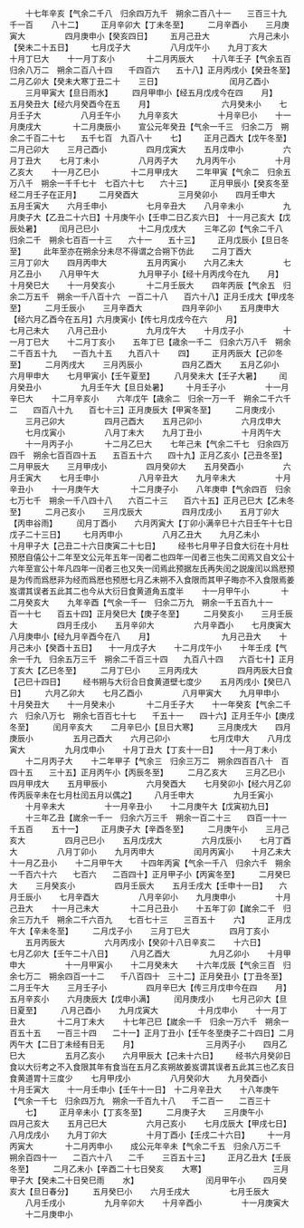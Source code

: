 <!-- { "loadSidebar": true } -->
　　十七年辛亥【气余二千八　归余四万九千　朔余二百八十一　　三百三十九　　千一百
　　八十二】
　　正月辛卯大【丁未冬至】　　　二月辛酉小
　　三月庚寅大　　　　　四月庚申小【癸亥四日】
　　五月己丑大　　　　　六月己未小【癸未二十五日】
　　七月戊子大　　　　　八月戊午小
　　九月丁亥大　　　　　十月丁巳大
　　十一月丁亥小　　　　十二月丙辰大
　　十八年壬子【气余五百　归余八万二　朔余二百八十四　　千四百六　　五十八】正月丙戌小【癸丑冬至】　　　二月乙卯大【癸未大寒丁丑二十
　　三日】　　　　　　　　　闰月乙酉小
　　三月甲寅大【旦日雨水】　　　四月甲申小【经五月戊戌今在四
　　月】　　　　　　　　　五月癸丑大【经六月癸酉今在五
　　月】　　　　　　　　　六月癸未小
　　七月壬子大　　　　　八月壬午小
　　九月辛亥大　　　　　十月辛巳小
　　十一月庚戌大　　　　十二月庚辰小
　　宣公元年癸丑【气余一千三　归余二万　朔余二千百二十七　　五千七百　九百八十
　　七】
　　正月己酉大【戊午冬至】　　　二月己卯大
　　三月己酉小　　　　　四月戊寅大
　　五月戊申小　　　　　六月丁丑大
　　七月丁未小　　　　　八月丙子大
　　九月丙午小　　　　　十月乙亥大
　　十一月乙巳小　　　　十二月甲戌大
　　二年甲寅【气余二　归余五万八千　朔余一千千七十　七百六十七　　六十三】
　　正月甲辰小【癸亥冬至经二月壬子在正月】
　　二月癸酉大　　　　　三月癸卯小
　　四月壬申大　　　　　五月壬寅大
　　六月壬申小　　　　　七月辛丑大
　　八月辛未小　　　　　九月庚子大【乙丑二十六日】十月庚午小【壬申二日乙亥六日】　十一月己亥大【戊辰处暑】
　　闰月己巳小　　　　　十二月戊戌大
　　三年乙卯【气余二千八　归余二千　朔余七百百一十三　　六十一　　五十三】
　　正月戊辰小【旦日冬至】
　　此年至亦在朔余分未尽不得谓之合朔下仿此
　　二月丁酉大　　　　　三月丁卯大
　　四月丙申大　　　　　五月丙寅小
　　六月乙未大　　　　　七月乙丑小
　　八月甲午大　　　　　九月甲子小【经十月丙戌今在九
　　月】　　　　　　　　　十月癸巳大
　　十一月癸亥小　　　　十二月壬辰大
　　四年丙辰【气余五　归余二万五千　朔余一千八百十六　一百二十八　　百六十八】正月壬戌大【甲戌冬至】　　　二月壬辰小
　　三月辛酉大　　　　　四月辛卯小
　　五月庚申大【经六月乙酉今在五月】六月庚寅小【传七月戊戌今在六
　　月】　　　　　　　　　七月己未大
　　八月己丑小　　　　　九月戊午大
　　十月戊子小　　　　　十一月丁巳大
　　十二月丁亥小
　　五年丁巳【歳余一千二　归余六万八千　朔余二千百五十九　　一百九十五　　九百八十
　　四】
　　正月丙辰大【己卯冬至】　　　二月丙戌大
　　三月丙辰小　　　　　四月乙酉大
　　五月乙卯小　　　　　六月甲申大
　　七月甲寅小【壬午夏至】　　　八月癸未大【壬子大暑】
　　闰月癸丑小　　　　　九月壬午大【旦日处暑】
　　十月壬子小　　　　　十一月辛巳大
　　十二月辛亥小
　　六年戊午【歳余二　归余一万一千　朔余二千六千二　　四百八十九　　百七十三】正月庚辰大【甲寅冬至】　　　二月庚戌小
　　三月己卯大　　　　　四月己酉大
　　五月己卯小　　　　　六月戊申大
　　七月戊寅小　　　　　八月丁未大
　　九月丁丑小　　　　　十月丙午大
　　十一月丙子小　　　　十二月乙巳大
　　七年己未【气余二千七　归余四万四千　朔余七百百四十五　　五百五十六　　四十九】正月乙亥小【己丑冬至】　　　二月甲辰大
　　三月甲戌小　　　　　四月癸卯大
　　五月癸酉小　　　　　六月壬寅大
　　七月壬申小　　　　　八月辛丑大
　　九月辛未大　　　　　十月辛丑小
　　十一月庚午大　　　　十二月庚子小
　　八年庚申【气余四百　归余七万七千　朔余一千八四十八　　六百二十三　　百六十五】正月己巳大【乙未冬至】　　　二月己亥小
　　三月戊辰大　　　　　四月戊戌小
　　五月丁卯大【丙申谷雨】　　　闰月丁酉小
　　六月丙寅大【丁卯小满辛巳十六日壬午十七日戊子二十三日】
　　七月丙申小　　　　　八月乙丑大
　　九月乙未小　　　　　十月甲子大【己丑二十六日庚寅二十七日】
　　经书七月甲子日食大衍在十月杜预厯自僖公十二年至文公元年五年一闰者二也四年一闰者三也失二闰焉又自文公十六年至宣公十年凡四年一闰者三也又失一闰焉此预据左氏再失闰之説废闰以爲厯预是为传而爲厯非为经而爲厯也预厯七月乙未朔不入食限而其甲子晦亦不入食限焉姜岌谓其误者五此其二也今从大衍日食黄道角五度半
　　十一月甲午小　　　　十二月癸亥大
　　九年辛酉【气余一千一　归余二万九　朔余一千五百九十一　　百一十七　　百五十四】正月癸巳大【庚子冬至】　　　二月癸亥小
　　三月壬辰大　　　　　四月壬戌小
　　五月辛卯大　　　　　六月辛酉小
　　七月庚寅大　　　　　八月庚申小【经九月辛酉今在八
　　月】　　　　　　　　　九月己丑大
　　十月己未小【癸酉十五日】　　十一月戊子大
　　十二月戊午小
　　十年壬戌【气余一千九　归余五万三千　朔余二千百三十四　　九百八十四　　六百七十】正月丁亥大【乙巳冬至】　　　二月丁巳小
　　三月丙戌大　　　　　四月丙辰大日食【己巳十四日】
　　经书朔与大衍合日食黄道壁七度少
　　五月丙戌小【癸巳八日】　　　六月乙卯大
　　七月乙酉小　　　　　八月甲寅大
　　九月甲申小　　　　　十月癸丑大
　　十一月癸未小　　　　十二月壬子大
　　十一年癸亥【气余二千六　归余八万七　朔余七百百七十七　　千五十一　　四十六】正月壬午小【庚戌冬至】　　　闰月辛亥大
　　二月辛巳小【旦日大寒】　　　三月庚戌大
　　四月庚辰小　　　　　五月己酉大
　　六月己卯小　　　　　七月戊申大
　　八月戊寅大　　　　　九月戊申小
　　十月丁丑大【丁亥十一日】　　十一月丁未小
　　十二月丙子大
　　十二年甲子【气余三　归余三万二　朔余四百百八十　百四十五　　三十五】正月丙午小【丙辰冬至】　　　二月乙亥大
　　三月乙巳小　　　　　四月甲戌大
　　五月甲辰小　　　　　六月癸酉大
　　七月癸卯小【经六月乙卯传丙辰辛未在七月杜闰五月以偶之】
　　八月壬申大　　　　　九月壬寅小
　　十月辛未大　　　　　十一月辛丑小
　　十二月庚午大【戊寅初九日】
　　十三年乙丑【嵗余一千一　归余六万三千　朔余一百二十三　　四百一十一　　千五百
　　五十一】
　　正月庚子大【辛酉冬至】　　　二月庚午小
　　三月己亥大　　　　　四月己巳小
　　五月戊戌大　　　　　六月戊辰小
　　七月丁酉大　　　　　八月丁卯小
　　九月丙申大　　　　　闰月丙寅小
　　十月乙未大　　　　　十一月乙丑小
　　十二月甲午大
　　十四年丙寅【气余一千八　归余六千　朔余一千百六十六　　七百六　　二百四十】正月甲子小【丙寅冬至】　　　二月癸巳大
　　三月癸亥小　　　　　四月壬辰大
　　五月壬戌大【壬申十一日】　　六月壬辰小
　　七月辛酉大　　　　　八月辛卯小
　　九月庚申小　　　　　十月己丑大
　　十一月己未大　　　　十二月己丑小
　　十五年丁卯【嵗余二千　归余三万九千　朔余二千六百九　　七百七十三　　三百五十
　　六】
　　正月戊午大【辛未冬至】　　　二月戊子小
　　三月丁巳大　　　　　四月丁亥小
　　五月丙辰大　　　　　六月丙戌小【癸卯十八日辛亥二
　　十六日】　　　　　　　　七月乙卯大【壬午二十八日】
　　八月乙酉大　　　　　九月乙卯小
　　十月甲申大　　　　　十一月甲寅小
　　十二月癸未大
　　十六年戊辰【气余三百　归余七万二　朔余四百一十二　　千八百四十　三十二】正月癸丑小【丁丑冬至】　　　二月壬午大
　　三月壬子小　　　　　四月辛巳大【传三月戊申今在四
　　月】　　　　　　　　　五月辛亥小
　　六月庚辰大【戊申小满】　　　闰月庚戌小
　　七月己卯大【旦日夏至】　　　八月己酉小
　　九月戊寅大　　　　　十月戊申小
　　十一月丁丑大　　　　十二月丁未大
　　十七年己巳【嵗余一千　归余一万六千　朔余一百五十五　　一百三十四　　二十一】正月丁丑小【壬午冬至庚子二十四日】二月丙午大【二日丁未经有日无
　　月】　　　　　　　　　三月丙子小
　　四月乙巳大　　　　　五月乙亥小
　　六月甲辰大【己未十六日】
　　经书六月癸卯日食以大衍考之不入食限其年有食当在五月乙亥朔故姜岌谓其误者五此其三也乙亥日食黄道胃十三度少
　　七月甲戌小　　　　　八月癸卯大
　　九月癸酉小　　　　　十月壬寅大
　　十一月壬申小【壬午十一日】　十二月辛丑大
　　十八年庚午【气余一千七　归余四万九　朔余一千百九十八　　千二百一　　二百三十
　　七】
　　正月辛未小【丁亥冬至】　　　二月庚子大
　　三月庚午小　　　　　四月己亥大
　　五月己巳大　　　　　六月己亥小
　　七月戊辰大【甲戌七日】　　　八月戊戌小
　　九月丁卯大　　　　　十月丁酉小【壬戌二十六日】
　　十一月丙寅大　　　　十二月丙申小
　　成公元年辛未【气余二千五　归余八万二千　朔余百四十一　　二百六十八　　二千
　　三百五十三】
　　正月乙丑大【壬辰冬至】　　　二月乙未小【辛酉二十七日癸亥
　　大寒】　　　　　　　　　三月甲子大【癸未二十日癸巳雨
　　水】　　　　　　　　　闰月甲午小
　　四月癸亥大【旦日春分】　　　五月癸巳小
　　六月壬戌大　　　　　七月壬辰大
　　八月壬戌小　　　　　九月辛卯大
　　十月辛酉小　　　　　十一月庚寅大
　　十二月庚申小
